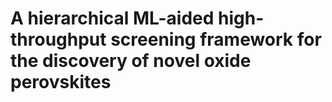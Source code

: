 # A hierarchical ML-aided high-throughput screening framework for the discovery of novel oxide perovskites

